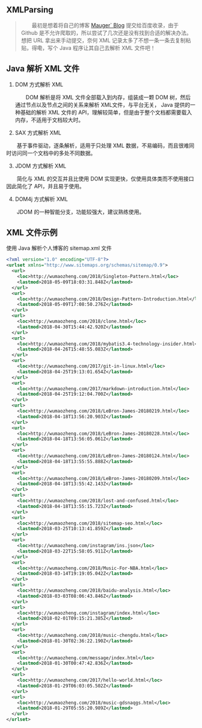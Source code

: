 ## XMLParsing

> &emsp;&emsp;最初是想着将自己的博客 [Mauger\` Blog](https://wumaozheng.com) 提交给百度收录，由于 Github 是不允许爬取的，所以尝试了几次还是没有找到合适的解决办法。想把 URL 拿出来手动提交，奈何 XML 记录太多了不想一条一条去复制粘贴，得嘞，写个 Java 程序让其自己去解析 XML 文件吧！

## Java 解析 XML 文件

1. DOM 方式解析 XML 

    &emsp;&emsp;DOM 解析是将 XML 文件全部载入到内存，组装成一颗 DOM 树，然后通过节点以及节点之间的关系来解析 XML文件，与平台无关， 
Java 提供的一种基础的解析 XML 文件的 API，理解较简单，但是由于整个文档都需要载入内存，不适用于文档较大时。

2. SAX 方式解析 XML 

&emsp;&emsp;基于事件驱动，逐条解析，适用于只处理 XML 数据，不易编码，而且很难同时访问同一个文档中的多处不同数据。
 
3. JDOM 方式解析 XML 

&emsp;&emsp;简化与 XML 的交互并且比使用 DOM 实现更快，仅使用具体类而不使用接口因此简化了 API，并且易于使用。
 
4. DOM4j 方式解析 XML 

&emsp;&emsp;JDOM 的一种智能分支，功能较强大，建议熟练使用。

## XML 文件示例

使用 Java 解析个人博客的 sitemap.xml 文件

```xml
<?xml version="1.0" encoding="UTF-8"?>
<urlset xmlns="http://www.sitemaps.org/schemas/sitemap/0.9">
  <url>
    <loc>http://wumaozheng.com/2018/Singleton-Pattern.html</loc>
    <lastmod>2018-05-09T18:03:31.848Z</lastmod>
  </url>
  <url>
    <loc>http://wumaozheng.com/2018/Design-Pattern-Introduction.html</loc>
    <lastmod>2018-05-09T17:08:50.276Z</lastmod>
  </url>
  <url>
    <loc>http://wumaozheng.com/2018/clone.html</loc>
    <lastmod>2018-04-30T15:44:42.920Z</lastmod>
  </url>
  <url>
    <loc>http://wumaozheng.com/2018/mybatis3.4-technology-insider.html</loc>
    <lastmod>2018-04-26T15:48:55.083Z</lastmod>
  </url>
  <url>
    <loc>http://wumaozheng.com/2017/git-in-linux.html</loc>
    <lastmod>2018-04-25T19:13:01.654Z</lastmod>
  </url>
  <url>
    <loc>http://wumaozheng.com/2017/markdown-introduction.html</loc>
    <lastmod>2018-04-25T19:12:04.700Z</lastmod>
  </url>
  <url>
    <loc>http://wumaozheng.com/2018/LeBron-James-20180219.html</loc>
    <lastmod>2018-04-18T13:56:20.903Z</lastmod>
  </url>
  <url>
    <loc>http://wumaozheng.com/2018/LeBron-James-20180228.html</loc>
    <lastmod>2018-04-18T13:56:05.061Z</lastmod>
  </url>
  <url>
    <loc>http://wumaozheng.com/2018/LeBron-James-20180124.html</loc>
    <lastmod>2018-04-18T13:55:55.888Z</lastmod>
  </url>
  <url>
    <loc>http://wumaozheng.com/2018/LeBron-James-20180209.html</loc>
    <lastmod>2018-04-18T13:55:42.143Z</lastmod>
  </url>
  <url>
    <loc>http://wumaozheng.com/2018/lost-and-confused.html</loc>
    <lastmod>2018-04-18T13:55:15.723Z</lastmod>
  </url>
  <url>
    <loc>http://wumaozheng.com/2018/sitemap-seo.html</loc>
    <lastmod>2018-03-25T10:13:41.859Z</lastmod>
  </url>
  <url>
    <loc>http://wumaozheng.com/instagram/ins.json</loc>
    <lastmod>2018-03-22T15:58:05.911Z</lastmod>
  </url>
  <url>
    <loc>http://wumaozheng.com/2018/Music-For-NBA.html</loc>
    <lastmod>2018-03-14T19:19:05.042Z</lastmod>
  </url>
  <url>
    <loc>http://wumaozheng.com/2018/baidu-analysis.html</loc>
    <lastmod>2018-03-03T08:06:43.846Z</lastmod>
  </url>
  <url>
    <loc>http://wumaozheng.com/instagram/index.html</loc>
    <lastmod>2018-02-01T09:15:21.385Z</lastmod>
  </url>
  <url>
    <loc>http://wumaozheng.com/2018/music-chengdu.html</loc>
    <lastmod>2018-01-30T02:36:22.190Z</lastmod>
  </url>
  <url>
    <loc>http://wumaozheng.com/message/index.html</loc>
    <lastmod>2018-01-30T00:47:42.836Z</lastmod>
  </url>
  <url>
    <loc>http://wumaozheng.com/2017/hello-world.html</loc>
    <lastmod>2018-01-29T06:03:05.502Z</lastmod>
  </url>
  <url>
    <loc>http://wumaozheng.com/2018/music-gdsnaqgs.html</loc>
    <lastmod>2018-01-29T05:55:20.989Z</lastmod>
  </url>
</urlset>
```
